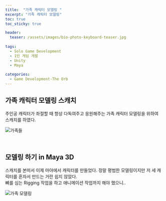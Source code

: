 ```yaml
---
title:  "가족 캐릭터 모델링 "
excerpt: "가족 캐릭터 모델링"
toc: true
toc_sticky: true

header:
  teaser: /assets/images/bio-photo-keyboard-teaser.jpg
  
tags:
  - Solo Game Development
  - 1인 게임 개발
  - Unity
  - Maya
  
categories:
  - Game Development-The Orb
---
```

## 가족 캐릭터 모델링 스캐치

주인공 캐릭터가 좌절할 때 항상 다독여주고 응원해주는 가족 캐릭터 모델링을 위하여 스캐치를 하였다. <br>

![가족들](https://user-images.githubusercontent.com/73280175/104931880-5e0c0f00-59ea-11eb-8509-a3c372ebeb96.jpg)

<br>

## 모델링 하기 in Maya 3D

스캐치를 본떠서 이제 마야에서 캐릭터를 만들었다. 정말 평범한 모델링이지만 저 세 캐릭터를 혼자서 만드는 거란 쉽지 않았다.<br>
뼈를 심는 Rigging 작업을 하고 애니메이션 작업까지 해야 했으니..
<br>

![가족 모델링](https://user-images.githubusercontent.com/73280175/104931885-5fd5d280-59ea-11eb-8105-1ac310ac532a.jpg)

<br><br>




